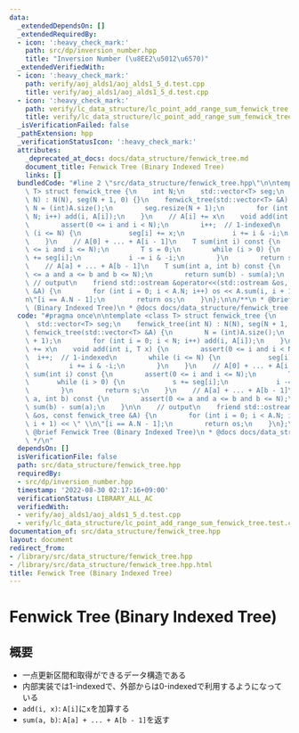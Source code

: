 ```yaml
---
data:
  _extendedDependsOn: []
  _extendedRequiredBy:
  - icon: ':heavy_check_mark:'
    path: src/dp/inversion_number.hpp
    title: "Inversion Number (\u8EE2\u5012\u6570)"
  _extendedVerifiedWith:
  - icon: ':heavy_check_mark:'
    path: verify/aoj_alds1/aoj_alds1_5_d.test.cpp
    title: verify/aoj_alds1/aoj_alds1_5_d.test.cpp
  - icon: ':heavy_check_mark:'
    path: verify/lc_data_structure/lc_point_add_range_sum_fenwick_tree.test.cpp
    title: verify/lc_data_structure/lc_point_add_range_sum_fenwick_tree.test.cpp
  _isVerificationFailed: false
  _pathExtension: hpp
  _verificationStatusIcon: ':heavy_check_mark:'
  attributes:
    _deprecated_at_docs: docs/data_structure/fenwick_tree.md
    document_title: Fenwick Tree (Binary Indexed Tree)
    links: []
  bundledCode: "#line 2 \"src/data_structure/fenwick_tree.hpp\"\n\ntemplate <class\
    \ T> struct fenwick_tree {\n    int N;\n    std::vector<T> seg;\n    fenwick_tree(int\
    \ N) : N(N), seg(N + 1, 0) {}\n    fenwick_tree(std::vector<T> &A) {\n       \
    \ N = (int)A.size();\n        seg.resize(N + 1);\n        for (int i = 0; i <\
    \ N; i++) add(i, A[i]);\n    }\n    // A[i] += x\n    void add(int i, T x) {\n\
    \        assert(0 <= i and i < N);\n        i++;  // 1-indexed\n        while\
    \ (i <= N) {\n            seg[i] += x;\n            i += i & -i;\n        }\n\
    \    }\n    // A[0] + ... + A[i - 1]\n    T sum(int i) const {\n        assert(0\
    \ <= i and i <= N);\n        T s = 0;\n        while (i > 0) {\n            s\
    \ += seg[i];\n            i -= i & -i;\n        }\n        return s;\n    }\n\
    \    // A[a] + ... + A[b - 1]\n    T sum(int a, int b) const {\n        assert(0\
    \ <= a and a <= b and b <= N);\n        return sum(b) - sum(a);\n    }\n\n   \
    \ // output\n    friend std::ostream &operator<<(std::ostream &os, const fenwick_tree\
    \ &A) {\n        for (int i = 0; i < A.N; i++) os << A.sum(i, i + 1) << \" \\\
    n\"[i == A.N - 1];\n        return os;\n    }\n};\n\n/**\n * @brief Fenwick Tree\
    \ (Binary Indexed Tree)\n * @docs docs/data_structure/fenwick_tree.md\n */\n"
  code: "#pragma once\n\ntemplate <class T> struct fenwick_tree {\n    int N;\n  \
    \  std::vector<T> seg;\n    fenwick_tree(int N) : N(N), seg(N + 1, 0) {}\n   \
    \ fenwick_tree(std::vector<T> &A) {\n        N = (int)A.size();\n        seg.resize(N\
    \ + 1);\n        for (int i = 0; i < N; i++) add(i, A[i]);\n    }\n    // A[i]\
    \ += x\n    void add(int i, T x) {\n        assert(0 <= i and i < N);\n      \
    \  i++;  // 1-indexed\n        while (i <= N) {\n            seg[i] += x;\n  \
    \          i += i & -i;\n        }\n    }\n    // A[0] + ... + A[i - 1]\n    T\
    \ sum(int i) const {\n        assert(0 <= i and i <= N);\n        T s = 0;\n \
    \       while (i > 0) {\n            s += seg[i];\n            i -= i & -i;\n\
    \        }\n        return s;\n    }\n    // A[a] + ... + A[b - 1]\n    T sum(int\
    \ a, int b) const {\n        assert(0 <= a and a <= b and b <= N);\n        return\
    \ sum(b) - sum(a);\n    }\n\n    // output\n    friend std::ostream &operator<<(std::ostream\
    \ &os, const fenwick_tree &A) {\n        for (int i = 0; i < A.N; i++) os << A.sum(i,\
    \ i + 1) << \" \\n\"[i == A.N - 1];\n        return os;\n    }\n};\n\n/**\n *\
    \ @brief Fenwick Tree (Binary Indexed Tree)\n * @docs docs/data_structure/fenwick_tree.md\n\
    \ */\n"
  dependsOn: []
  isVerificationFile: false
  path: src/data_structure/fenwick_tree.hpp
  requiredBy:
  - src/dp/inversion_number.hpp
  timestamp: '2022-08-30 02:17:16+09:00'
  verificationStatus: LIBRARY_ALL_AC
  verifiedWith:
  - verify/aoj_alds1/aoj_alds1_5_d.test.cpp
  - verify/lc_data_structure/lc_point_add_range_sum_fenwick_tree.test.cpp
documentation_of: src/data_structure/fenwick_tree.hpp
layout: document
redirect_from:
- /library/src/data_structure/fenwick_tree.hpp
- /library/src/data_structure/fenwick_tree.hpp.html
title: Fenwick Tree (Binary Indexed Tree)
---
```

# Fenwick Tree (Binary Indexed Tree)

## 概要
- 一点更新区間和取得ができるデータ構造である
- 内部実装では1-indexedで、外部からは0-indexedで利用するようになっている
- `add(i, x)`: `A[i]`に`x`を加算する
- `sum(a, b)`: `A[a] + ... + A[b - 1]`を返す
